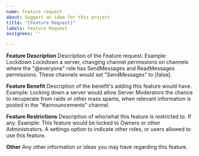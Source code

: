 ```yaml
---
name: Feature request
about: Suggest an idea for this project
title: "[Feature Request]"
labels: Feature Request
assignees: ''

---
```


**Feature Description**
Description of the Feature request.
  Example:
Lockdown
  Lockdown a server, changing channel permissions on channels where the "@everyone" role has SendMessages and ReadMessages permissions.
  These channels would set "SendMessages" to [false].

**Feature Benefit**
Description of the benefit's adding this feature would have.
  Example:
Locking down a server would allow Server Moderators the chance to recuperate from raids or other mass spams, when relevant information is posted in the "#announcements" channel.

**Feature Restrictions**
Description of who/what this feature is restricted to. If any.
  Example:
This feature would be locked to Owners or other Administrators.
  A settings option to indicate other roles, or users allowed to use this feature.
  
**Other**
Any other information or ideas  you may have regarding this feature.
